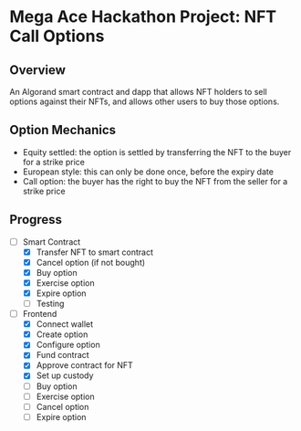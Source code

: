 # Mega Ace Hackathon Project: NFT Call Options

## Overview

An Algorand smart contract and dapp that allows NFT holders to sell options against their NFTs, and allows other users to buy those options.

## Option Mechanics

- Equity settled: the option is settled by transferring the NFT to the buyer for a strike price
- European style: this can only be done once, before the expiry date
- Call option: the buyer has the right to buy the NFT from the seller for a strike price

## Progress

- [ ] Smart Contract
  - [x] Transfer NFT to smart contract
  - [x] Cancel option (if not bought)
  - [x] Buy option
  - [x] Exercise option
  - [x] Expire option
  - [ ] Testing
- [ ] Frontend
  - [x] Connect wallet
  - [x] Create option
  - [x] Configure option
  - [x] Fund contract
  - [x] Approve contract for NFT
  - [x] Set up custody
  - [ ] Buy option
  - [ ] Exercise option
  - [ ] Cancel option
  - [ ] Expire option
